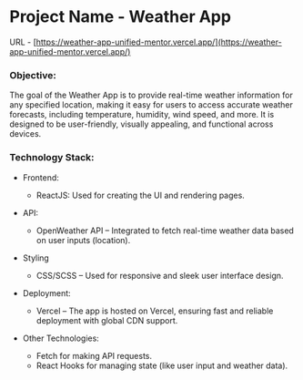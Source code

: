 # Project Name - Weather App

 URL - [https://weather-app-unified-mentor.vercel.app/](https://weather-app-unified-mentor.vercel.app/)

### Objective:
The goal of the Weather App is to provide real-time weather information for any specified location, making it easy for users to access accurate weather forecasts, including temperature, humidity, wind speed, and more. It is designed to be user-friendly, visually appealing, and functional across devices.

### Technology Stack:
* Frontend: 
  - ReactJS: Used for creating the UI and rendering pages.

* API:
  - OpenWeather API – Integrated to fetch real-time weather data based on user inputs (location).

* Styling
  - CSS/SCSS – Used for responsive and sleek user interface design.

* Deployment:
  - Vercel – The app is hosted on Vercel, ensuring fast and reliable deployment with global CDN support.

* Other Technologies:
  - Fetch for making API requests.
  - React Hooks for managing state (like user input and weather data).

